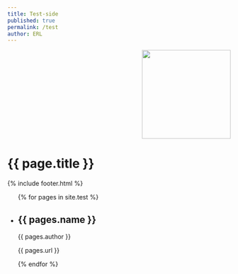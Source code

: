 ```yaml
---
title: Test-side
published: true
permalink: /test
author: ERL
---
```

<p align="right"><img src="logo.png" width="200"></p>

# {{ page.title }}
{% include footer.html %}

<ul>
  {% for pages in site.test %}
    <li>
      <h2>{{ pages.name }}</h2>
      <p>{{ pages.author }}</p>
      <p>{{ pages.url }}</p>
    </li>
  {% endfor %}
</ul>

